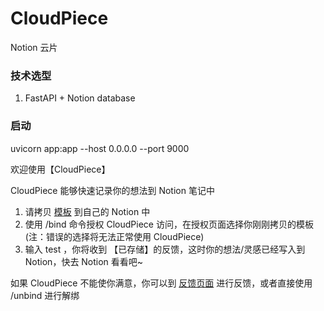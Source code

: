 # CloudPiece
Notion 云片


### 技术选型

1. FastAPI + Notion database


### 启动

uvicorn app:app --host 0.0.0.0 --port 9000


欢迎使用【CloudPiece】
    
CloudPiece 能够快速记录你的想法到 Notion 笔记中
1. 请拷贝 [模板](https://joys.notion.site/fa90a1d7e8404e1286f66941dafd4155) 到自己的 Notion 中  
2. 使用 /bind 命令授权 CloudPiece 访问，在授权页面选择你刚刚拷贝的模板(注：错误的选择将无法正常使用 CloudPiece)
3. 输入 test ，你将收到 【已存储】的反馈，这时你的想法/灵感已经写入到 Notion，快去 Notion 看看吧~

如果 CloudPiece 不能使你满意，你可以到 [反馈页面](https://joys.notion.site/CloudPiece-feedback-3cb2307641184267a6ad7f4f1e97d5a9) 进行反馈，或者直接使用 /unbind 进行解绑
